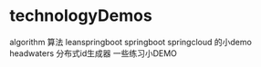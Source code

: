 # technologyDemos

algorithm 算法
leanspringboot springboot springcloud 的小demo
headwaters 分布式id生成器
一些练习小DEMO

